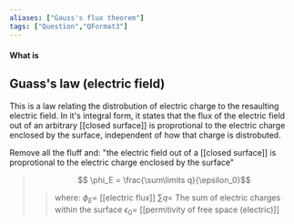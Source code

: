 ```yaml
---
aliases: ["Gauss's flux theorem"]
tags: ["Question","QFormat3"]
---
```


#### What is
## Guass's law (electric field)
This is a law relating the distrobution of electric charge to the resaulting electric field.
In it's integral form, it states that the flux of the electric field out of an arbitrary [[closed surface]] is proprotional to the electric charge enclosed by the surface, independent of how that charge is distrobuted.

Remove all the fluff and: "the electric field out of a [[closed surface]] is proprotional to the electric charge enclosed by the surface"

> $$ \phi_E =  \frac{\sum\limits q}{\epsilon_0}$$ 
>> where:
>> $\phi_E=$ [[electric flux]] 
>> $\sum\limits q=$ The sum of electric charges within the surface
>> $\epsilon_0=$ [[permitivity of free space (electric)]]

